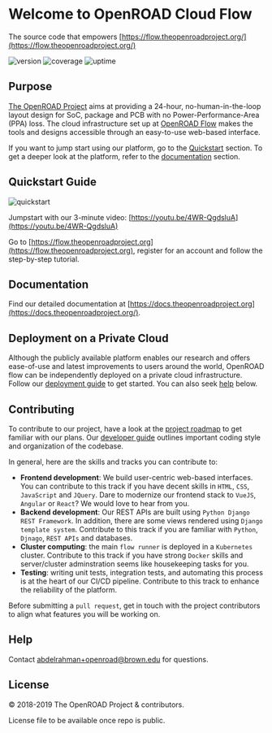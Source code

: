 # Welcome to OpenROAD Cloud Flow
The source code that empowers [https://flow.theopenroadproject.org/](https://flow.theopenroadproject.org/)

![version](https://img.shields.io/badge/version-beta-blue.svg)
![coverage](https://img.shields.io/badge/coverage-unknown-yellowgreen.svg)
![uptime](https://img.shields.io/badge/uptime-100%25-brightgreen.svg)

## Purpose
[The OpenROAD Project](https://theopenroadproject.org/) aims at providing a 24-hour, no-human-in-the-loop layout design 
for SoC, package and PCB with no Power-Performance-Area (PPA) loss. The cloud infrastructure set up at 
[OpenROAD Flow](https://flow.theopenroadproject.org/) makes the tools and designs accessible through
an easy-to-use web-based interface.

If you want to jump start using our platform, go to the [Quickstart](#quickstart-guide) section. 
To get a deeper look at the platform, refer to the [documentation](#documentation) section.  

## Quickstart Guide
![quickstart](https://img.shields.io/badge/quickstart-new-brightgreen.svg)

Jumpstart with our 3-minute video: [https://youtu.be/4WR-QgdsluA](https://youtu.be/4WR-QgdsluA)

Go to [https://flow.theopenroadproject.org](https://flow.theopenroadproject.org), 
register for an account and follow the step-by-step tutorial. 

## Documentation
Find our detailed documentation at [https://docs.theopenroadproject.org](https://docs.theopenroadproject.org/).

## Deployment on a Private Cloud
Although the publicly available platform enables our research and offers ease-of-use and latest 
improvements to users around the world, OpenROAD flow can be independently deployed on a private 
cloud infrastructure. 
Follow our [deployment guide](https://docs.theopenroadproject.org/private-cloud.html) to get started. You can also seek [help](#help) below. 

## Contributing
To contribute to our project, have a look at the [project roadmap](https://github.com/The-OpenROAD-Project/flow.theopenroadproject.org/projects/1)
to get familiar with our plans. Our [developer guide](https://docs.theopenroadproject.org/developer-guide.html) outlines important coding style and organization of the codebase.

In general, here are the skills and tracks you can contribute to:

- **Frontend development**: We build user-centric web-based interfaces. You can contribute to this track if you have
decent skills in `HTML`, `CSS`, `JavaScript` and `JQuery`. 
Dare to modernize our frontend stack to `VueJS`, `Angular` or `React`? We would love to hear from you. 
- **Backend development**: Our REST APIs are built using `Python Django REST Framework`. 
In addition, there are some views rendered using `Django template system`. 
Contribute to this track if you are familiar with `Python`, `Djnago`, `REST APIs` and databases.
- **Cluster computing**: the main `flow runner` is deployed in a `Kubernetes` cluster. 
Contribute to this track if you have strong `Docker` skills and server/cluster adminstration seems like
housekeeping tasks for you.   
- **Testing**: writing unit tests, integration tests, and automating this process is at the heart of our
CI/CD pipeline. Contribute to this track to enhance the reliability of the platform.

Before submitting a `pull request`, get in touch with the project contributors to align what features you will
be working on. 

## Help
Contact [abdelrahman+openroad@brown.edu](mailto:abdelrahman+openroad@brown.edu) for questions.

## License
© 2018-2019 The OpenROAD Project & contributors.

License file to be available once repo is public.  

#